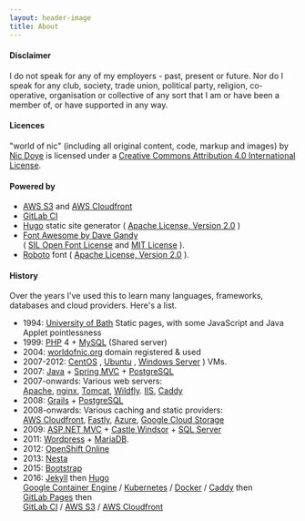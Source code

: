 ```yaml
---
layout: header-image
title: About
---
```



#### Disclaimer

I do not speak for any of my employers - past, present or future. Nor do I speak for any club, society, trade union, political party, religion, co- operative, organisation or collective of any sort that I am or have been a member of, or have supported in any way.

#### Licences

<span property="dct:title" xmlns:dct="http://purl.org/dc/terms/">"world of nic"</span> (including all original content, code, markup and images) by [Nic Doye](http://worldofnic.org) is licensed under a 
[Creative Commons Attribution 4.0 International License](https://creativecommons.org/licenses/by/4.0/).


#### Powered by

* [AWS S3](https://aws.amazon.com/s3/) and [AWS Cloudfront](https://aws.amazon.com/cloudfront/)
* [GitLab CI](https://about.gitlab.com/gitlab-ci/) <i class='fa fa-gitlab'></i>
* [Hugo](https://gohugo.io/) static site generator ( [Apache License, Version 2.0](https://www.apache.org/licenses/LICENSE-2.0.html) )
* [Font Awesome by Dave Gandy](http://fontawesome.io/) <i class='fa fa-fa'></i><br/>
( [SIL Open Font License](http://scripts.sil.org/OFL) and [MIT License](https://opensource.org/licenses/mit-license.html) ).
* [Roboto](https://www.google.com/fonts/specimen/Roboto) font ( [Apache License, Version 2.0](https://www.apache.org/licenses/LICENSE-2.0.html) ).

#### History

Over the years I've used this to learn many languages, frameworks, databases and cloud providers. Here's a list.

*   1994: [University of Bath](http://www.bath.ac.uk/) Static pages, with some JavaScript and Java Applet pointlessness
*   1999: [PHP](http://php.net/) 4 + [MySQL](http://www.mysql.com/) (Shared server)
*   2004: [worldofnic.org](http://worldofnic.org) domain registered & used
*   2007-2012: [CentOS](http://www.centos.org) , [Ubuntu](http://www.ubuntu.com/server) , [Windows Server](http://www.microsoft.com/servers/) ) VMs.
*   2007: [Java](http://www.oracle.com/technetwork/java/index.html) + [Spring MVC](http://www.springsource.org/spring-framework) + [PostgreSQL](http://www.postgresql.org/)
*   2007-onwards: Various web servers:<br/>
    [Apache](https://httpd.apache.org/),
    [nginx](http://nginx.org/),
    [Tomcat](https://tomcat.apache.org/),
    [Wildfly](http://wildfly.org/).
    [IIS](https://www.iis.net/),
    [Caddy](https://caddyserver.com/)
*   2008: [Grails](http://grails.org) + [PostgreSQL](http://www.postgresql.org/)
*   2008-onwards: Various caching and static providers:<br/>
[AWS Cloudfront](http://aws.amazon.com/cloudfront/),
    [Fastly](http://www.fastly.com),
    [Azure](https://azure.microsoft.com/en-gb/services/cdn/),
    [Google Cloud Storage](https://cloud.google.com/storage/)
*   2009: [ASP.NET MVC](http://www.asp.net/mvc) + [Castle Windsor](http://www.castleproject.org) + [SQL Server](http://www.microsoft.com/en-us/sqlserver/default.aspx)
*   2011: [Wordpress](http://wordpress.org/) + [MariaDB](https://mariadb.org/).
*   2012: [OpenShift Online](https://www.openshift.com/)
*   2013: [Nesta](http://nestacms.com)
*   2015: [Bootstrap](https://getbootstrap.com/)
*   2016: [Jekyll](https://jekyllrb.com) then
    [Hugo](https://gohugo.io/)<br/>
    [Google Container Engine](https://cloud.google.com/container-engine/) / [Kubernetes](http://kubernetes.io) / [Docker](https://www.docker.com/) / [Caddy](https://caddyserver.com/) then<br/>
    [GitLab Pages](https://gitlab.com/) then<br/>
    [GitLab CI](https://about.gitlab.com/gitlab-ci/) /
    [AWS S3](https://aws.amazon.com/s3/) /
    [AWS Cloudfront](https://aws.amazon.com/cloudfront/)
